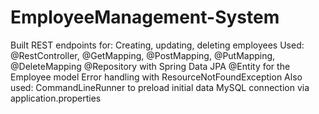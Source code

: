 # EmployeeManagement-System
Built REST endpoints for:
Creating, updating, deleting employees
Used:
@RestController, @GetMapping, @PostMapping, @PutMapping, @DeleteMapping
@Repository with Spring Data JPA
@Entity for the Employee model
Error handling with ResourceNotFoundException
Also used:
CommandLineRunner to preload initial data
MySQL connection via application.properties
